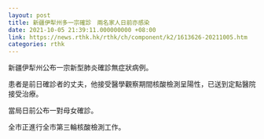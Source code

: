 ```yaml
---
layout: post
title: 新疆伊犁州多一宗確診　兩名家人日前亦感染
date: 2021-10-05 21:39:11.000000000 +08:00
link: https://news.rthk.hk/rthk/ch/component/k2/1613626-20211005.htm
categories: rthk
---
```


新疆伊犁州公布一宗新型肺炎確診無症狀病例。

患者是前日確診者的丈夫，他接受醫學觀察期間核酸檢測呈陽性，已送到定點醫院接受治療。

當局日前公布一對母女確診。

全市正進行全市第三輪核酸檢測工作。
